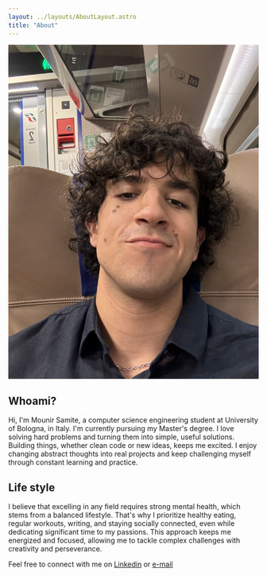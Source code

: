```yaml
---
layout: ../layouts/AboutLayout.astro
title: "About"
---
```



<img 
  src="/public/assets/prof2.jpeg" 
  alt="Description of the image" 
  class="w-48 h-48 rounded-full object-cover border-2 border-gray-300 shadow-lg"
/>

## Whoami?
Hi, I'm Mounir Samite, a computer science engineering student at University of Bologna, in Italy.
I'm currently pursuing my Master's degree.
I love solving hard problems and turning them into simple, useful solutions. Building things, whether clean code or new ideas, keeps me excited. 
I enjoy changing abstract thoughts into real projects and keep challenging myself through constant learning and practice.

## Life style
I believe that excelling in any field requires strong mental health, which stems from a balanced lifestyle. 
That's why I prioritize healthy eating, regular workouts, writing, and staying socially connected, even while dedicating significant time to my passions.
This approach keeps me energized and focused, allowing me to tackle complex challenges with creativity and perseverance.


Feel free to connect with me on [Linkedin](https://www.linkedin.com/in/mounir-samite-346b7323a/) or [e-mail](mailto:mounir.samite@gmail.com)